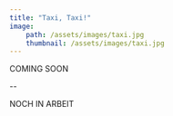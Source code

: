 ```yaml
---
title: "Taxi, Taxi!"
image:
    path: /assets/images/taxi.jpg
    thumbnail: /assets/images/taxi.jpg
---
```

COMING SOON

--

NOCH IN ARBEIT